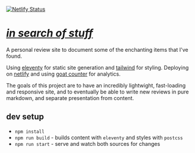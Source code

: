 [![Netlify Status](https://api.netlify.com/api/v1/badges/478bb8e9-7f7b-4b3d-9e0c-37f2854433e7/deploy-status)](https://app.netlify.com/sites/in-search-of-stuff/deploys)

# *[in search of stuff](http://in-search-of-stuff.com)*

A personal review site to document some of the enchanting items that I've found.

Using [eleventy](https://www.11ty.dev/) for static site generation and [tailwind](https://tailwindcss.com/) for styling. Deploying on [netlify](https://www.netlify.com/) and using [goat counter](https://www.goatcounter.com/) for analytics.

The goals of this project are to have an incredibly lightwight, fast-loading and responsive site, and to eventually be able to write new reviews in pure markdown, and separate presentation from content.

## dev setup
- `npm install`
- `npm run build` - builds content with `eleventy` and styles with `postcss`
- `npm run start` - serve and watch both sources for changes
